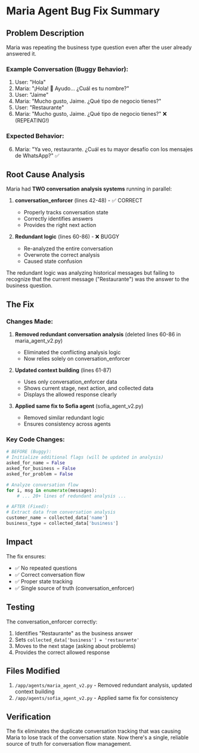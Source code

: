 # Maria Agent Bug Fix Summary

## Problem Description
Maria was repeating the business type question even after the user already answered it.

### Example Conversation (Buggy Behavior):
1. User: "Hola"
2. Maria: "¡Hola! 👋 Ayudo... ¿Cuál es tu nombre?"
3. User: "Jaime"
4. Maria: "Mucho gusto, Jaime. ¿Qué tipo de negocio tienes?"
5. User: "Restaurante"
6. Maria: "Mucho gusto, Jaime. ¿Qué tipo de negocio tienes?" ❌ (REPEATING!)

### Expected Behavior:
6. Maria: "Ya veo, restaurante. ¿Cuál es tu mayor desafío con los mensajes de WhatsApp?" ✅

## Root Cause Analysis

Maria had **TWO conversation analysis systems** running in parallel:

1. **conversation_enforcer** (lines 42-48) - ✅ CORRECT
   - Properly tracks conversation state
   - Correctly identifies answers
   - Provides the right next action

2. **Redundant logic** (lines 60-86) - ❌ BUGGY
   - Re-analyzed the entire conversation
   - Overwrote the correct analysis
   - Caused state confusion

The redundant logic was analyzing historical messages but failing to recognize that the current message ("Restaurante") was the answer to the business question.

## The Fix

### Changes Made:

1. **Removed redundant conversation analysis** (deleted lines 60-86 in maria_agent_v2.py)
   - Eliminated the conflicting analysis logic
   - Now relies solely on conversation_enforcer

2. **Updated context building** (lines 61-87)
   - Uses only conversation_enforcer data
   - Shows current stage, next action, and collected data
   - Displays the allowed response clearly

3. **Applied same fix to Sofia agent** (sofia_agent_v2.py)
   - Removed similar redundant logic
   - Ensures consistency across agents

### Key Code Changes:

```python
# BEFORE (Buggy):
# Initialize additional flags (will be updated in analysis)
asked_for_name = False
asked_for_business = False
asked_for_problem = False

# Analyze conversation flow
for i, msg in enumerate(messages):
    # ... 20+ lines of redundant analysis ...

# AFTER (Fixed):
# Extract data from conversation analysis
customer_name = collected_data['name']
business_type = collected_data['business']
```

## Impact

The fix ensures:
- ✅ No repeated questions
- ✅ Correct conversation flow
- ✅ Proper state tracking
- ✅ Single source of truth (conversation_enforcer)

## Testing

The conversation_enforcer correctly:
1. Identifies "Restaurante" as the business answer
2. Sets `collected_data['business'] = 'restaurante'`
3. Moves to the next stage (asking about problems)
4. Provides the correct allowed response

## Files Modified

1. `/app/agents/maria_agent_v2.py` - Removed redundant analysis, updated context building
2. `/app/agents/sofia_agent_v2.py` - Applied same fix for consistency

## Verification

The fix eliminates the duplicate conversation tracking that was causing Maria to lose track of the conversation state. Now there's a single, reliable source of truth for conversation flow management.